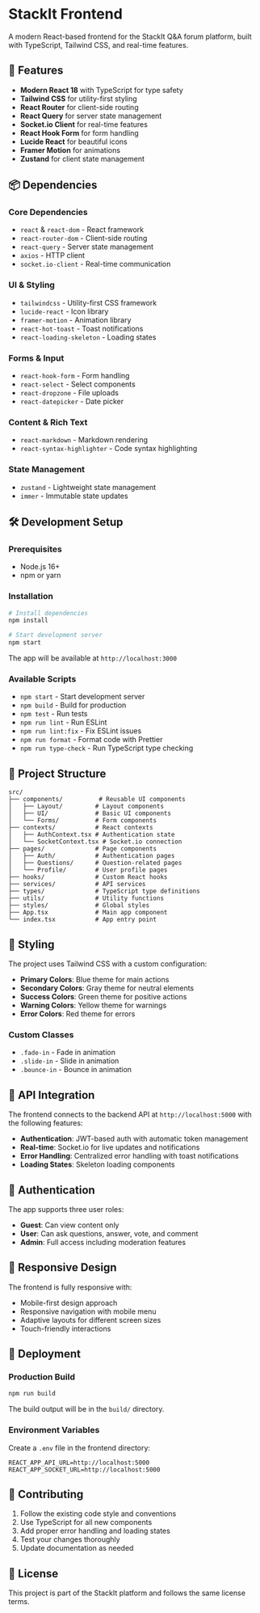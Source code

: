 # StackIt Frontend

A modern React-based frontend for the StackIt Q&A forum platform, built with TypeScript, Tailwind CSS, and real-time features.

## 🚀 Features

- **Modern React 18** with TypeScript for type safety
- **Tailwind CSS** for utility-first styling
- **React Router** for client-side routing
- **React Query** for server state management
- **Socket.io Client** for real-time features
- **React Hook Form** for form handling
- **Lucide React** for beautiful icons
- **Framer Motion** for animations
- **Zustand** for client state management

## 📦 Dependencies

### Core Dependencies
- `react` & `react-dom` - React framework
- `react-router-dom` - Client-side routing
- `react-query` - Server state management
- `axios` - HTTP client
- `socket.io-client` - Real-time communication

### UI & Styling
- `tailwindcss` - Utility-first CSS framework
- `lucide-react` - Icon library
- `framer-motion` - Animation library
- `react-hot-toast` - Toast notifications
- `react-loading-skeleton` - Loading states

### Forms & Input
- `react-hook-form` - Form handling
- `react-select` - Select components
- `react-dropzone` - File uploads
- `react-datepicker` - Date picker

### Content & Rich Text
- `react-markdown` - Markdown rendering
- `react-syntax-highlighter` - Code syntax highlighting

### State Management
- `zustand` - Lightweight state management
- `immer` - Immutable state updates

## 🛠️ Development Setup

### Prerequisites
- Node.js 16+ 
- npm or yarn

### Installation
```bash
# Install dependencies
npm install

# Start development server
npm start
```

The app will be available at `http://localhost:3000`

### Available Scripts
- `npm start` - Start development server
- `npm build` - Build for production
- `npm test` - Run tests
- `npm run lint` - Run ESLint
- `npm run lint:fix` - Fix ESLint issues
- `npm run format` - Format code with Prettier
- `npm run type-check` - Run TypeScript type checking

## 📁 Project Structure

```
src/
├── components/          # Reusable UI components
│   ├── Layout/         # Layout components
│   ├── UI/             # Basic UI components
│   └── Forms/          # Form components
├── contexts/           # React contexts
│   ├── AuthContext.tsx # Authentication state
│   └── SocketContext.tsx # Socket.io connection
├── pages/              # Page components
│   ├── Auth/           # Authentication pages
│   ├── Questions/      # Question-related pages
│   └── Profile/        # User profile pages
├── hooks/              # Custom React hooks
├── services/           # API services
├── types/              # TypeScript type definitions
├── utils/              # Utility functions
├── styles/             # Global styles
├── App.tsx             # Main app component
└── index.tsx           # App entry point
```

## 🎨 Styling

The project uses Tailwind CSS with a custom configuration:

- **Primary Colors**: Blue theme for main actions
- **Secondary Colors**: Gray theme for neutral elements
- **Success Colors**: Green theme for positive actions
- **Warning Colors**: Yellow theme for warnings
- **Error Colors**: Red theme for errors

### Custom Classes
- `.fade-in` - Fade in animation
- `.slide-in` - Slide in animation
- `.bounce-in` - Bounce in animation

## 🔌 API Integration

The frontend connects to the backend API at `http://localhost:5000` with the following features:

- **Authentication**: JWT-based auth with automatic token management
- **Real-time**: Socket.io for live updates and notifications
- **Error Handling**: Centralized error handling with toast notifications
- **Loading States**: Skeleton loading components

## 🔐 Authentication

The app supports three user roles:
- **Guest**: Can view content only
- **User**: Can ask questions, answer, vote, and comment
- **Admin**: Full access including moderation features

## 📱 Responsive Design

The frontend is fully responsive with:
- Mobile-first design approach
- Responsive navigation with mobile menu
- Adaptive layouts for different screen sizes
- Touch-friendly interactions

## 🚀 Deployment

### Production Build
```bash
npm run build
```

The build output will be in the `build/` directory.

### Environment Variables
Create a `.env` file in the frontend directory:
```
REACT_APP_API_URL=http://localhost:5000
REACT_APP_SOCKET_URL=http://localhost:5000
```

## 🤝 Contributing

1. Follow the existing code style and conventions
2. Use TypeScript for all new components
3. Add proper error handling and loading states
4. Test your changes thoroughly
5. Update documentation as needed

## 📄 License

This project is part of the StackIt platform and follows the same license terms. 